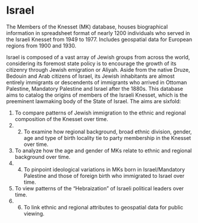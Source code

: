 # Israel
The Members of the Knesset (MK) database, houses biographical information in spreadsheet format of nearly 1200 individuals who served in the Israeli Knesset from 1949 to 1977. Includes geospatial data for European regions from 1900 and 1930.

Israel is composed of a vast array of Jewish groups from across the world, considering its foremost state policy is to encourage the growth of its citizenry through Jewish emigration or Aliyah. Aside from the native Druze, Bedouin and Arab citizens of Israel, its Jewish inhabitants are almost entirely immigrants or descendents of immigrants who arrived in Ottoman Palestine, Mandatory Palestine and Israel after the 1880s. This database aims to catalog the origins of members of the Israeli Knesset, which is the preeminent lawmaking body of the State of Israel. The aims are sixfold:

1) To compare patterns of Jewish immigration to the ethnic and regional composition of the Knesset over time.
2) 2) To examine how regional background, broad ethnic division, gender, age and type of birth locality tie to party membership in the Knesset over time.
3) To analyze how the age and gender of MKs relate to ethnic and regional background over time.
4) 4) To pinpoint ideological variations in MKs born in Israel/Mandatory Palestine and those of foreign birth who immigrated to Israel over time. 
5) To view patterns of the “Hebraization” of Israeli political leaders over time.
6) 6) To link ethnic and regional attributes to geospatial data for public viewing.


